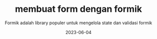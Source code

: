 ---
title: 'membuat form dengan formik'
subtitle: 'Formik adalah library populer untuk mengelola state dan validasi formik'
date: '2023-06-04'
status: 'draft'
---